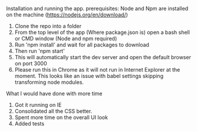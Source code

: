 Installation and running the app.
prerequisites: Node and Npm are installed on the machine (https://nodejs.org/en/download/)
1. Clone the repo into a folder
2. From the top level of the app (Where package.json is) open a bash shell or CMD window (Node and npm required)
3. Run 'npm install' and wait for all packages to download
4. Then run 'npm start'
5. This will automatically start the dev server and open the default browser on port 3000
6. Please run this in Chrome as it will not run in Internet Explorer at the moment. This looks like an issue with babel settings skipping transforming node modules.


What I would have done with more time
1. Got it running on IE
2. Consolidated all the CSS better. 
3. Spent more time on the overall UI look
4. Added tests

